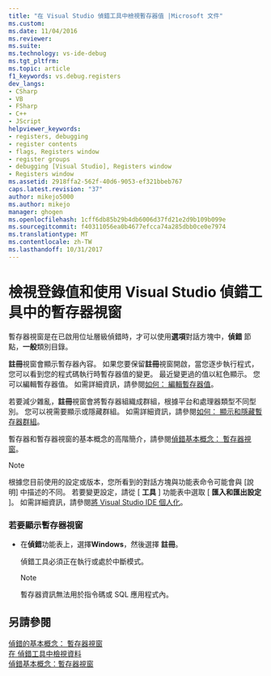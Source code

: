 ```yaml
---
title: "在 Visual Studio 偵錯工具中檢視暫存器值 |Microsoft 文件"
ms.custom: 
ms.date: 11/04/2016
ms.reviewer: 
ms.suite: 
ms.technology: vs-ide-debug
ms.tgt_pltfrm: 
ms.topic: article
f1_keywords: vs.debug.registers
dev_langs:
- CSharp
- VB
- FSharp
- C++
- JScript
helpviewer_keywords:
- registers, debugging
- register contents
- flags, Registers window
- register groups
- debugging [Visual Studio], Registers window
- Registers window
ms.assetid: 2918ffa2-562f-40d6-9053-ef321bbeb767
caps.latest.revision: "37"
author: mikejo5000
ms.author: mikejo
manager: ghogen
ms.openlocfilehash: 1cff6db85b29b4db6006d37fd21e2d9b109b099e
ms.sourcegitcommit: f40311056ea0b4677efcca74a285dbb0ce0e7974
ms.translationtype: MT
ms.contentlocale: zh-TW
ms.lasthandoff: 10/31/2017
---
```

# <a name="view-register-values-and-use-the-registers-window-in-the-visual-studio-debugger"></a>檢視登錄值和使用 Visual Studio 偵錯工具中的暫存器視窗
暫存器視窗是在已啟用位址層級偵錯時，才可以使用**選項**對話方塊中，**偵錯** 節點，**一般**類別目錄。  
  
 **註冊**視窗會顯示暫存器內容。 如果您要保留**註冊**視窗開啟，當您逐步執行程式，您可以看到您的程式碼執行時暫存器值的變更。 最近變更過的值以紅色顯示。 您可以編輯暫存器值。 如需詳細資訊，請參閱[如何： 編輯暫存器值](../debugger/how-to-edit-a-register-value.md)。  
  
 若要減少雜亂，**註冊**視窗會將暫存器組織成群組，根據平台和處理器類型不同型別。 您可以視需要顯示或隱藏群組。 如需詳細資訊，請參閱[如何： 顯示和隱藏暫存器群組](../debugger/how-to-display-and-hide-register-groups.md)。  
  
 暫存器和暫存器視窗的基本概念的高階簡介，請參閱[偵錯基本概念： 暫存器視窗](../debugger/debugging-basics-registers-window.md)。  
  
> [!NOTE]
>  根據您目前使用的設定或版本，您所看到的對話方塊與功能表命令可能會與 [說明] 中描述的不同。 若要變更設定，請從 [ **工具** ] 功能表中選取 [ **匯入和匯出設定** ]。 如需詳細資訊，請參閱[將 Visual Studio IDE 個人化](../ide/personalizing-the-visual-studio-ide.md)。  
  
### <a name="to-display-the-registers-window"></a>若要顯示暫存器視窗  
  
-   在**偵錯**功能表上，選擇**Windows**，然後選擇 **註冊**。  
  
     偵錯工具必須正在執行或處於中斷模式。  
  
    > [!NOTE]
    >  暫存器資訊無法用於指令碼或 SQL 應用程式內。  
  
## <a name="see-also"></a>另請參閱  
 [偵錯的基本概念： 暫存器視窗](../debugger/debugging-basics-registers-window.md)   
 [在 偵錯工具中檢視資料](../debugger/viewing-data-in-the-debugger.md)   
 [偵錯基本概念：暫存器視窗](../debugger/debugging-basics-registers-window.md)